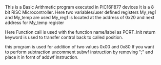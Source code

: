 This is a Basic Arithmetic program executed in PIC16F877 devices
It is a 8 bit RISC Microcontroller.
Here two variables/user defined registers My_reg1 and My_temp are used
My_reg1 is located at the address of 0x20 and next address for My_temp register

Here Function call is used with the function name/label as PORT_Init
return keyword is used to transfer control back to called position.


this program is used for addition of two values 0x00 and 0x80
If you want to perform subtraction uncomment subwf instruction by removing ";" and place it in fornt of addwf instruction.



